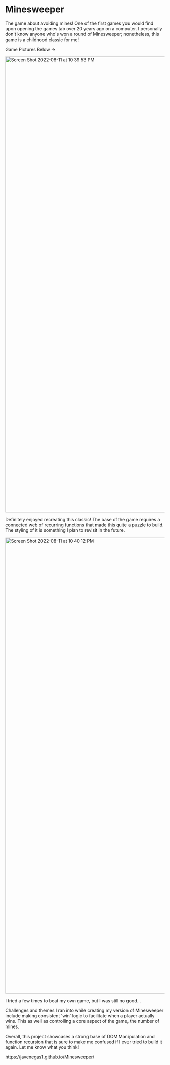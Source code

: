 # Minesweeper

The game about avoiding mines! One of the first games you would find upon opening the games tab over 20 years ago on a computer. I personally don't know anyone who's won a round of Minesweeper; nonetheless, this game is a childhood classic for me!

Game Pictures Below ->

<img width="1440" alt="Screen Shot 2022-08-11 at 10 39 53 PM" src="https://user-images.githubusercontent.com/104710154/184293084-e3a17ba1-55d8-4809-9b94-303192fd542f.png">

Definitely enjoyed recreating this classic! The base of the game requires a connected web of recurring functions that made this quite a puzzle to build. The styling of it is something I plan to revisit in the future.

<img width="1440" alt="Screen Shot 2022-08-11 at 10 40 12 PM" src="https://user-images.githubusercontent.com/104710154/184293153-35414506-0dc1-4ea0-b7fb-1b772e3adb2d.png">

I tried a few times to beat my own game, but I was still no good...

Challenges and themes I ran into while creating my version of Minesweeper include making consistent 'win' logic to facilitate when a player actually wins. This as well as controlling a core aspect of the game, the number of mines. 

Overall, this project showcases a strong base of DOM Manipulation and function recursion that is sure to make me confused if I ever tried to build it again. Let me know what you think!

https://javenegas1.github.io/Minesweeper/